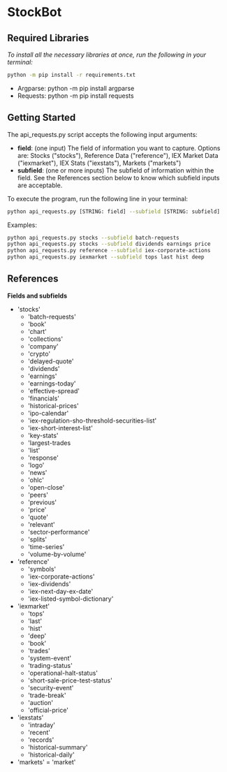 # StockBot


## Required Libraries
*To install all the necessary libraries at once, run the following in your terminal:*
```sh
python -m pip install -r requirements.txt
```
- Argparse: python -m pip install argparse
- Requests: python -m pip install requests


## Getting Started
The api_requests.py script accepts the following input arguments:
- **field**: (one input) The field of information you want to capture. Options are: Stocks ("stocks"), Reference Data ("reference"), IEX Market Data ("iexmarket"), IEX Stats ("iexstats"), Markets ("markets")
- **subfield**: (one or more inputs) The subfield of information within the field. See the References section below to know which subfield inputs are acceptable.

To execute the program, run the following line in your terminal:
```sh
python api_requests.py [STRING: field] --subfield [STRING: subfield]
```

Examples:
```sh
python api_requests.py stocks --subfield batch-requests
python api_requests.py stocks --subfield dividends earnings price
python api_requests.py reference --subfield iex-corporate-actions
python api_requests.py iexmarket --subfield tops last hist deep
```


## References
**Fields and subfields**
- 'stocks'
    - 'batch-requests'
    - 'book'
    - 'chart'
    - 'collections'
    - 'company'
    - 'crypto'
    - 'delayed-quote'
    - 'dividends'
    - 'earnings'
    - 'earnings-today'
    - 'effective-spread'
    - 'financials'
    - 'historical-prices'
    - 'ipo-calendar'
    - 'iex-regulation-sho-threshold-securities-list'
    - 'iex-short-interest-list'
    - 'key-stats'
    - 'largest-trades
    - 'list'
    - 'response'
    - 'logo'
    - 'news'
    - 'ohlc'
    - 'open-close'
    - 'peers'
    - 'previous'
    - 'price'
    - 'quote'
    - 'relevant'
    - 'sector-performance'
    - 'splits'
    - 'time-series'
    - 'volume-by-volume'
- 'reference'
    - 'symbols'
    - 'iex-corporate-actions'
    - 'iex-dividends'
    - 'iex-next-day-ex-date'
    - 'iex-listed-symbol-dictionary'
- 'iexmarket'
    - 'tops'
    - 'last'
    - 'hist'
    - 'deep'
    - 'book'
    - 'trades'
    - 'system-event'
    - 'trading-status'
    - 'operational-halt-status'
    - 'short-sale-price-test-status'
    - 'security-event'
    - 'trade-break'
    - 'auction'
    - 'official-price'
- 'iexstats'
    - 'intraday'
    - 'recent'
    - 'records'
    - 'historical-summary'
    - 'historical-daily'
- 'markets'
    = 'market'